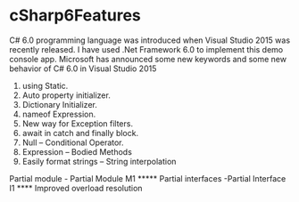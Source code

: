 # cSharp6Features

C# 6.0  programming language was introduced when Visual Studio 2015 was recently released. I have used .Net Framework 6.0 to implement this demo console app. Microsoft has announced some new keywords and some new behavior of C# 6.0 in Visual Studio 2015


1. using Static.
2. Auto property initializer.
3. Dictionary Initializer.
4. nameof Expression.
5. New way for Exception filters.
6. await in catch and finally block.
7. Null – Conditional Operator.
8. Expression – Bodied Methods
9. Easily format strings – String interpolation 
         
Partial module - Partial Module M1 *****
Partial interfaces -Partial Interface I1 ****
Improved overload resolution
